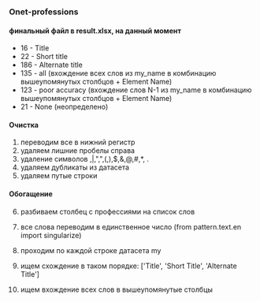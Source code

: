 ### Onet-professions

#### финальный файл в result.xlsx, на данный момент 
- 16 - Title
- 22 - Short title
- 186 - Alternate title
- 135 - all (вхождение всех слов из my_name в комбинацию вышеупомянутых столбцов + Element Name)
- 123 - poor accuracy (вхождение слов N-1 из my_name в комбинацию вышеупомянутых столбцов + Element Name)
- 21 - None (неопределено)

#### Очистка

1. переводим все в нижний регистр
2. удаляем лишние пробелы справа
3. удаление символов \,|,",",(,),$,&,@,#,*, .
4. удаляем дубликаты из датасета
5. удаляем путые строки

#### Обогащение

6. разбиваем столбец с профессиями на список слов
7. все слова переводим в единственное число (from pattern.text.en import singularize)


8. проходим по каждой строке датасета my
9. ищем схождение в таком порядке: ['Title', 'Short Title', 'Alternate Title']
10. ищем вхождение всех слов в вышеупомянутые столбцы
